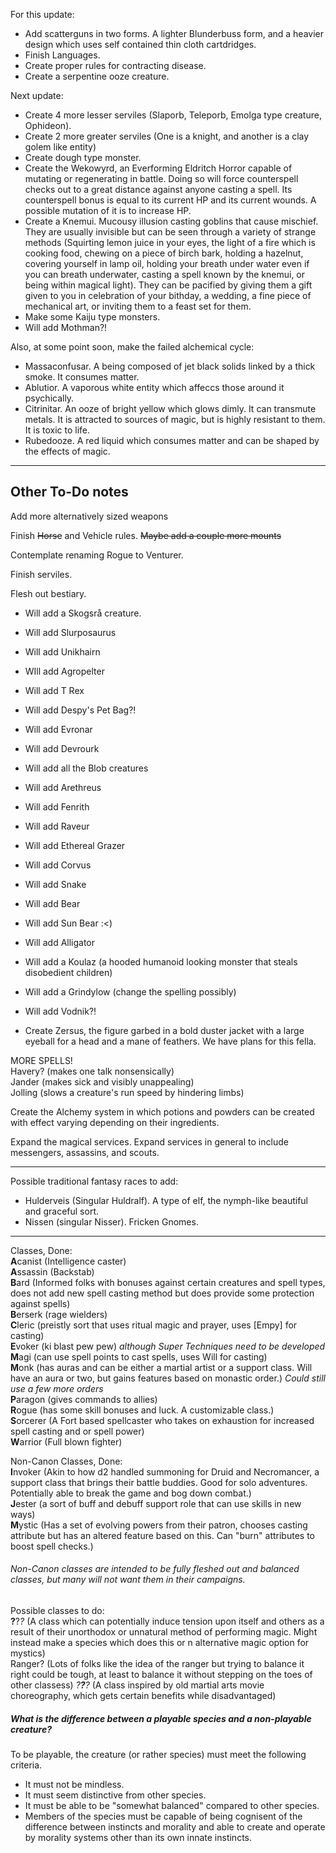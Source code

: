 For this update:

* Add scatterguns in two forms. A lighter Blunderbuss form, and a heavier design which uses self contained thin cloth cartdridges.
* Finish Languages.
* Create proper rules for contracting disease.
* Create a serpentine ooze creature.

Next update:  
* Create 4 more lesser serviles (Slaporb, Teleporb, Emolga type creature, Ophideon).
* Create 2 more greater serviles (One is a knight, and another is a clay golem like entity)
* Create dough type monster.
* Create the Wekowyrd, an Everforming Eldritch Horror capable of mutating or regenerating in battle. Doing so will force counterspell checks out to a great distance against anyone casting a spell. Its counterspell bonus is equal to its current HP and its current wounds. A possible mutation of it is to increase HP.
* Create a Knemui. Mucousy illusion casting goblins that cause mischief. They are usually invisible but can be seen through a variety of strange methods (Squirting lemon juice in your eyes, the light of a fire which is cooking food, chewing on a piece of birch bark, holding a hazelnut, covering yourself in lamp oil, holding your breath under water even if you can breath underwater, casting a spell known by the knemui, or being within magical light). They can be pacified by giving them a gift given to you in celebration of your bithday, a wedding, a fine piece of mechanical art, or inviting them to a feast set for them.
* Make some Kaiju type monsters.
* Will add Mothman?!

Also, at some point soon, make the failed alchemical cycle:  
* Massaconfusar. A being composed of jet black solids linked by a thick smoke. It consumes matter.
* Ablutior. A vaporous white entity which affeccs those around it psychically.
* Citrinitar. An ooze of bright yellow which glows dimly. It can transmute metals. It is attracted to sources of magic, but is highly resistant to them. It is toxic to life.
* Rubedooze. A red liquid which consumes matter and can be shaped by the effects of magic.

-----
Other To-Do notes
-----

Add more alternatively sized weapons

Finish ~~Horse~~ and Vehicle rules. ~~Maybe add a couple more mounts~~

Contemplate renaming Rogue to Venturer.

Finish serviles.

Flesh out bestiary.  
* Will add a Skogsrå creature.
* Will add Slurposaurus
* Will add Unikhairn
* WIll add Agropelter
* Will add T Rex
* Will add Despy's Pet Bag?!
* Will add Evronar
* Will add Devrourk
* Will add all the Blob creatures
* Will add Arethreus
* Will add Fenrith
* Will add Raveur
* Will add Ethereal Grazer
* Will add Corvus
* Will add Snake
* Will add Bear
* Will add Sun Bear :<)
* Will add Alligator
* Will add a Koulaz (a hooded humanoid looking monster that steals disobedient children)
* Will add a Grindylow (change the spelling possibly)
* Will add Vodnik?!

* Create Zersus, the figure garbed in a bold duster jacket with a large eyeball for a head and a mane of feathers. We have plans for this fella.

MORE SPELLS!  
Havery? (makes one talk nonsensically)   
Jander (makes sick and visibly unappealing)  
Jolling (slows a creature's run speed by hindering limbs)

Create the Alchemy system in which potions and powders can be created with effect varying depending on their ingredients.

Expand the magical services. Expand services in general to include messengers, assassins, and scouts.

-----

Possible traditional fantasy races to add:  
* Hulderveis (Singular Huldralf). A type of elf, the nymph-like beautiful and graceful sort.  
* Nissen (singular Nisser). Fricken Gnomes.

-----

Classes, Done:  
**A**canist  (Intelligence caster)  
**A**ssassin (Backstab)  
**B**ard (Informed folks with bonuses against certain creatures and spell types, does not add new spell casting method but does provide some protection against spells)  
**B**erserk (rage wielders)  
**C**leric  (preistly sort that uses ritual magic and prayer, uses [Empy] for casting)  
**E**voker  (ki blast pew pew) *although Super Techniques need to be developed*  
**M**agi (can use spell points to cast spells, uses Will for casting)  
**M**onk (has auras and can be either a martial artist or a support class. Will have an aura or two, but gains features based on monastic order.) *Could still use a few more orders*  
**P**aragon  (gives commands to allies)  
**R**ogue  (has some skill bonuses and luck. A customizable class.)  
**S**orcerer (A Fort based spellcaster who takes on exhaustion for increased spell casting and or spell power)  
**W**arrior  (Full blown fighter)  

Non-Canon Classes, Done:  
**I**nvoker  (Akin to how d2 handled summoning for Druid and Necromancer, a support class that brings their battle buddies. Good for solo adventures. Potentially able to break the game and bog down combat.)  
**J**ester  (a sort of buff and debuff support role that can use skills in new ways)  
**M**ystic  (Has a set of evolving powers from their patron, chooses casting attribute but has an altered feature based on this. Can "burn" attributes to boost spell checks.)  

###### Non-Canon classes are intended to be fully fleshed out and balanced classes, but many will not want them in their campaigns.

Possible classes to do:  
**?**?*?* (A class which can potentially induce tension upon itself and others as a result of their unorthodox or unnatural method of performing magic. Might instead make a species which does this or n alternative magic option for mystics)  
Ranger? (Lots of folks like the idea of the ranger but trying to balance it right could be tough, at least to balance it without stepping on the toes of other classess)
*?**?**?* (A class inspired by old martial arts movie choreography, which gets certain benefits while disadvantaged)

##### What is the difference between a playable species and a non-playable creature?
To be playable, the creature (or rather species) must meet the following criteria.  
* It must not be mindless.
* It must seem distinctive from other species.
* It must be able to be "somewhat balanced" compared to other species.
* Members of the species must be capable of being cognisent of the difference between instincts and morality and able to create and operate by morality systems other than its own innate instincts.
